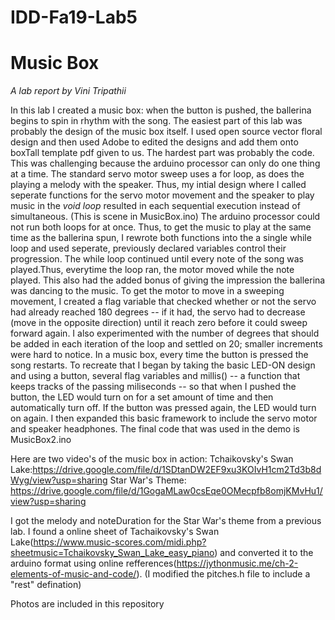 # IDD-Fa19-Lab5
# Music Box

*A lab report by Vini Tripathii*

In this lab I created a music box: when the button is pushed, the ballerina begins to spin in rhythm with the song. 
The easiest part of this lab was probably the design of the music box itself. I used open source vector floral design and then used Adobe
to edited the designs and add them onto boxTall template pdf given to us. The hardest part was probably the code. This was challenging 
because the arduino processor can only do one thing at a time. The standard servo motor sweep uses a for loop, as does the playing a 
melody with the speaker. Thus, my intial design where I called seperate functions for the servo motor movement and the speaker to play 
music in the *void loop* resulted in each sequential execution instead of simultaneous. (This is scene in MusicBox.ino) 
The arduino processor could not run both loops for at once. 
Thus, to get the music to play at the same time as the ballerina spun, I rewrote both functions into the a single while loop and used 
seperate, previously declared variables control their progression. The while loop continued until every note of the song was played.Thus, everytime the loop ran, the motor moved while the note played. This also had the added bonus of giving the impression the ballerina was dancing to the music.
To get the motor to move in a sweeping movement, I created a flag variable that checked whether or not the servo had already reached 180
degrees -- if it had, the servo had to decrease (move in the opposite direction) until it reach zero before it could sweep forward again.
I also experimented with the number of degrees that should be added in each iteration of the loop and settled on 20; smaller increments were hard to notice. 
In a music box, every time the button is pressed the song restarts. To recreate that I began by taking the basic LED-ON design and using
a button, several flag variables and millis() -- a function that keeps tracks of the passing miliseconds -- so that when I pushed the button, the LED would turn on for a set amount of time and then automatically turn off. If the button was pressed again, the LED would turn 
on again.
I then expanded this basic framework to include the servo motor and speaker headphones. The final code that was used in the demo is
MusicBox2.ino

Here are two video's of the music box in action:
Tchaikovsky's Swan Lake:https://drive.google.com/file/d/1SDtanDW2EF9xu3KOIvH1cm2Td3b8dWyg/view?usp=sharing
Star War's Theme: https://drive.google.com/file/d/1GogaMLaw0csEqe0OMecpfb8omjKMvHu1/view?usp=sharing

I got the melody and noteDuration for the Star War's theme from a previous lab. I found a online sheet of Tachaikovsky's Swan Lake(https://www.music-scores.com/midi.php?sheetmusic=Tchaikovsky_Swan_Lake_easy_piano) and
converted it to the arduino format using online refferences(https://jythonmusic.me/ch-2-elements-of-music-and-code/). 
(I modified the pitches.h file to include a "rest" defination)

Photos are included in this repository

